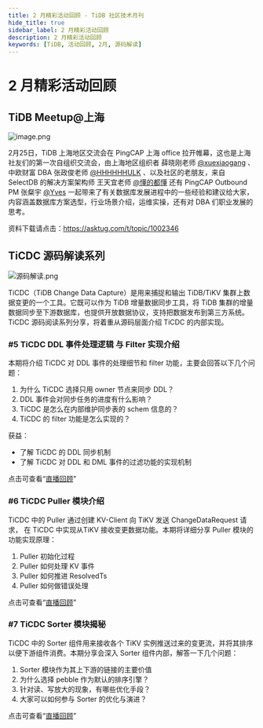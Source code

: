 ```yaml
---
title: 2 月精彩活动回顾 - TiDB 社区技术月刊
hide_title: true
sidebar_label: 2 月精彩活动回顾
description: 2 月精彩活动回顾
keywords: [TiDB, 活动回顾, 2月, 源码解读]
---
```


# 2 月精彩活动回顾

## TiDB Meetup@上海

![image.png](https://img2.pingcap.com/forms/f/f/ff18da2b1ff936c95b8de73c4c9dea1959d27272.png)

2月25日，TiDB 上海地区交流会在 PingCAP 上海 office 拉开帷幕，这也是上海社友们的第一次自组织交流会，由上海地区组织者 薛晓刚老师 [@xuexiaogang](https://asktug.com/u/xuexiaogang) 、中欧财富 DBA 张政俊老师 [@HHHHHHULK](https://asktug.com/u/hhhhhhulk) 、以及社区的老朋友，来自 SelectDB 的解决方案架构师 王天宜老师 [@懂的都懂](https://asktug.com/u/懂的都懂) 还有 PingCAP Outbound PM 张粲宇 [@Yves](https://asktug.com/u/yves) 一起带来了有关数据库发展进程中的一些经验和建议给大家，内容涵盖数据库方案选型，行业场景介绍，运维实操，还有对 DBA 们职业发展的思考。

资料下载请点击：https://asktug.com/t/topic/1002346

## TiCDC 源码解读系列

![源码解读.png](https://img2.pingcap.com/forms/8/3/83f809a54cdcfb74e24a51770da357c930658f72.png)

TiCDC（TiDB Change Data Capture）是用来捕捉和输出 TiDB/TiKV 集群上数据变更的一个工具。它既可以作为 TiDB 增量数据同步工具，将 TiDB 集群的增量数据同步至下游数据库，也提供开放数据协议，支持把数据发布到第三方系统。TiCDC 源码阅读系列分享，将着重从源码层面介绍 TiCDC 的内部实现。

### #5 TiCDC DDL 事件处理逻辑 与 Filter 实现介绍

本期将介绍 TiCDC 对 DDL 事件的处理细节和 filter 功能，主要会回答以下几个问题：

1. 为什么 TiCDC 选择只用 owner 节点来同步 DDL？
2. DDL 事件会对同步任务的进度有什么影响？
3. TiCDC 是怎么在内部维护同步表的 schem 信息的？
4. TiCDC 的 filter 功能是怎么实现的？

获益：

- 了解 TiCDC 的 DDL 同步机制
- 了解 TiCDC 对 DDL 和 DML 事件的过滤功能的实现机制

点击可查看“[直播回顾](https://asktug.com/t/topic/1000509)”

### #6 TiCDC Puller 模块介绍

TiCDC 中的 Puller 通过创建 KV-Client 向 TiKV 发送 ChangeDataRequest 请求， 在 TiCDC 中实现从TiKV 接收变更数据功能。本期将详细分享 Puller 模块的功能实现原理：

1. Puller 初始化过程
2. Puller 如何处理 KV 事件
3. Puller 如何推进 ResolvedTs
4. Puller 如何做错误处理

点击可查看“[直播回顾](https://asktug.com/t/topic/1001777)”

### #7 TiCDC Sorter 模块揭秘

TiCDC 中的 Sorter 组件用来接收各个 TiKV 实例推送过来的变更流，并将其排序以便下游组件消费。本期分享会深入 Sorter 组件内部，解答一下几个问题：

1. Sorter 模块作为其上下游的链接的主要价值
2. 为什么选择 pebble 作为默认的排序引擎？
3. 针对读、写放大的现象，有哪些优化手段？
4. 大家可以如何参与 Sorter 的优化与演进？

点击可查看“[直播回顾](https://asktug.com/t/topic/1002349)”